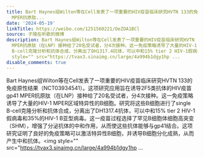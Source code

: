 ```yaml
---
title: Bart Haynes组Wilton等在Cell发表了一项重要的HIV疫苗临床研究HVTN 133的免疫原性结果（NCT03934541）。这项研究应用旨在诱导2F5类抗体的HIV疫苗gp41
  MPER抗原肽...
date: '2024-05-19'
linkTitle: https://weibo.com/1251560221/OeZOA1BCl
source: 子陵在听歌的微博
description: Bart Haynes组Wilton等在Cell发表了一项重要的HIV疫苗临床研究HVTN 133的免疫原性结果（NCT03934541）。这项研究应用旨在诱导2F5类抗体的HIV疫苗gp41
  MPER抗原肽（在LNP）接种给了20名受试者，分4次接种。这一免疫策略诱导了大量的HIV-1 MPER区域特异性的B细胞。研究将这些B细胞进行了single
  B-cell克隆分析和抗体合成，分离出了DH1317.4抗体，可以中和15% tier 2 HIV-1假病毒和35%的HIV-1 B亚型病毒。这一疫苗过程选择了罕见B细胞体细胞高突变（SHM），增强了分泌抗体的中和作用，从而使这些抗体能够与gp41结合。这项研究证明了良好的免疫策略可以激活特异性B细胞，并诱导B细胞分化成熟，从而产生中和抗体。<img
  style="" src="https://tvax3.sinaimg.cn/large/4a994b1dgy1hp ...
disable_comments: true
---
```

Bart Haynes组Wilton等在Cell发表了一项重要的HIV疫苗临床研究HVTN 133的免疫原性结果（NCT03934541）。这项研究应用旨在诱导2F5类抗体的HIV疫苗gp41 MPER抗原肽（在LNP）接种给了20名受试者，分4次接种。这一免疫策略诱导了大量的HIV-1 MPER区域特异性的B细胞。研究将这些B细胞进行了single B-cell克隆分析和抗体合成，分离出了DH1317.4抗体，可以中和15% tier 2 HIV-1假病毒和35%的HIV-1 B亚型病毒。这一疫苗过程选择了罕见B细胞体细胞高突变（SHM），增强了分泌抗体的中和作用，从而使这些抗体能够与gp41结合。这项研究证明了良好的免疫策略可以激活特异性B细胞，并诱导B细胞分化成熟，从而产生中和抗体。<img style="" src="https://tvax3.sinaimg.cn/large/4a994b1dgy1hp ...